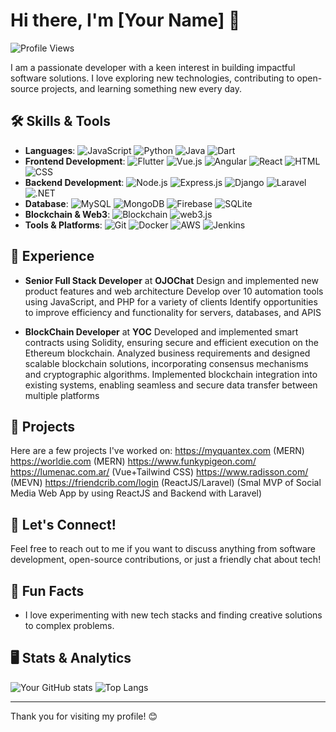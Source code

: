 # Hi there, I'm [Your Name] 👋

![Profile Views](https://komarev.com/ghpvc/?username=edward80915&color=blue)

I am a passionate developer with a keen interest in building impactful software solutions. I love exploring new technologies, contributing to open-source projects, and learning something new every day.

## 🛠️ Skills & Tools
- **Languages**: 
  ![JavaScript](https://img.shields.io/badge/-JavaScript-F7DF1E?logo=javascript&logoColor=black&style=flat-square)
  ![Python](https://img.shields.io/badge/-Python-3776AB?logo=python&logoColor=white&style=flat-square)
  ![Java](https://img.shields.io/badge/-Java-007396?logo=java&logoColor=white&style=flat-square)
  ![Dart](https://img.shields.io/badge/-Dart-0175C2?logo=dart&logoColor=white&style=flat-square)
- **Frontend Development**: 
  ![Flutter](https://img.shields.io/badge/-Flutter-02569B?logo=flutter&logoColor=white&style=flat-square)
  ![Vue.js](https://img.shields.io/badge/-Vue.js-4FC08D?logo=vue.js&logoColor=white&style=flat-square)
  ![Angular](https://img.shields.io/badge/-Angular-DD0031?logo=angular&logoColor=white&style=flat-square)
  ![React](https://img.shields.io/badge/-React-61DAFB?logo=react&logoColor=black&style=flat-square)
  ![HTML](https://img.shields.io/badge/-HTML5-E34F26?logo=html5&logoColor=white&style=flat-square)
  ![CSS](https://img.shields.io/badge/-CSS3-1572B6?logo=css3&logoColor=white&style=flat-square)
- **Backend Development**: 
  ![Node.js](https://img.shields.io/badge/-Node.js-339933?logo=node.js&logoColor=white&style=flat-square)
  ![Express.js](https://img.shields.io/badge/-Express-000000?logo=express&logoColor=white&style=flat-square)
  ![Django](https://img.shields.io/badge/-Django-092E20?logo=django&logoColor=white&style=flat-square)
  ![Laravel](https://img.shields.io/badge/-Laravel-FF2D20?logo=laravel&logoColor=white&style=flat-square)
  ![.NET](https://img.shields.io/badge/-.NET-512BD4?logo=.net&logoColor=white&style=flat-square)
- **Database**: 
  ![MySQL](https://img.shields.io/badge/-MySQL-4479A1?logo=mysql&logoColor=white&style=flat-square)
  ![MongoDB](https://img.shields.io/badge/-MongoDB-47A248?logo=mongodb&logoColor=white&style=flat-square)
  ![Firebase](https://img.shields.io/badge/-Firebase-FFCA28?logo=firebase&logoColor=black&style=flat-square)
  ![SQLite](https://img.shields.io/badge/-SQLite-003B57?logo=sqlite&logoColor=white&style=flat-square)
- **Blockchain & Web3**: 
  ![Blockchain](https://img.shields.io/badge/-Blockchain-121D33?logo=blockchain&logoColor=white&style=flat-square)
  ![web3.js](https://img.shields.io/badge/-web3.js-F16822?logo=web3.js&logoColor=white&style=flat-square)
- **Tools & Platforms**: 
  ![Git](https://img.shields.io/badge/-Git-F05032?logo=git&logoColor=white&style=flat-square)
  ![Docker](https://img.shields.io/badge/-Docker-2496ED?logo=docker&logoColor=white&style=flat-square)
  ![AWS](https://img.shields.io/badge/-AWS-232F3E?logo=amazon-aws&logoColor=white&style=flat-square)
  ![Jenkins](https://img.shields.io/badge/-Jenkins-D24939?logo=jenkins&logoColor=white&style=flat-square)

## 💼 Experience
- **Senior Full Stack Developer** at **OJOChat**
  Design and implemented new product features and web architecture
  Develop over 10 automation tools using JavaScript, and PHP for a variety of clients
  Identify opportunities to improve efficiency and functionality for servers, databases, and APIS

- **BlockChain Developer** at **YOC**
  Developed and implemented smart contracts using Solidity, ensuring secure and efficient execution on the Ethereum blockchain.
  Analyzed business requirements and designed scalable blockchain solutions, incorporating consensus mechanisms and cryptographic algorithms.
  Implemented blockchain integration into existing systems, enabling seamless and secure data transfer between multiple platforms

## 🌟 Projects
Here are a few projects I've worked on:
https://myquantex.com (MERN)
https://worldie.com (MERN)
https://www.funkypigeon.com/
https://lumenac.com.ar/ (Vue+Tailwind CSS)
https://www.radisson.com/ (MEVN)
https://friendcrib.com/login (ReactJS/Laravel) (Smal MVP of Social Media Web App by using ReactJS and Backend with Laravel)


## 💬 Let's Connect!
Feel free to reach out to me if you want to discuss anything from software development, open-source contributions, or just a friendly chat about tech!

## 🎨 Fun Facts
- I love experimenting with new tech stacks and finding creative solutions to complex problems.


## 🖥️ Stats & Analytics
![Your GitHub stats](https://github-readme-stats.vercel.app/api?username=edward80915&show_icons=true&theme=radical)
![Top Langs](https://github-readme-stats.vercel.app/api/top-langs/?username=edward80915&layout=compact&theme=radical)

---

Thank you for visiting my profile! 😊
